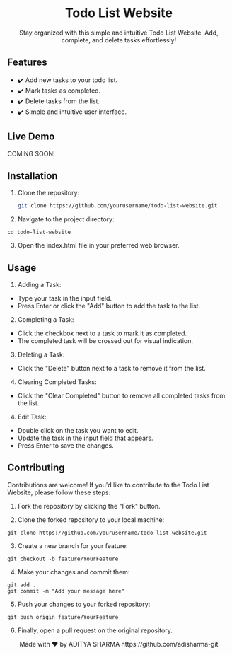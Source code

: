 <h1 align="center">Todo List Website</h1>

<p align="center">
<!--   <img src="https://placehold.it/600x400" alt="Todo List Website Screenshot"> -->
</p>

<p align="center">Stay organized with this simple and intuitive Todo List Website. Add, complete, and delete tasks effortlessly!</p>

## Features

- ✔️ Add new tasks to your todo list.
- ✔️ Mark tasks as completed.
- ✔️ Delete tasks from the list.
- ✔️ Simple and intuitive user interface.

## Live Demo

<!-- 🌐 [Check out the live demo soon](https://your-website-url.com) -->
COMING SOON!

## Installation

1. Clone the repository:

   ```bash
   git clone https://github.com/yourusername/todo-list-website.git

2. Navigate to the project directory:
```
cd todo-list-website
```
3. Open the index.html file in your preferred web browser.

## Usage
1. Adding a Task:

- Type your task in the input field.
- Press Enter or click the "Add" button to add the task to the list.
2. Completing a Task:

- Click the checkbox next to a task to mark it as completed.
- The completed task will be crossed out for visual indication.
3. Deleting a Task:

- Click the "Delete" button next to a task to remove it from the list.
4. Clearing Completed Tasks:

- Click the "Clear Completed" button to remove all completed tasks from the list.
4. Edit Task:

- Double click on the task you want to edit.
- Update the task in the input field that appears.
- Press Enter to save the changes.

## Contributing
Contributions are welcome! If you'd like to contribute to the Todo List Website, please follow these steps:

1. Fork the repository by clicking the "Fork" button.

2. Clone the forked repository to your local machine:

```
git clone https://github.com/yourusername/todo-list-website.git
```
3. Create a new branch for your feature:
```
git checkout -b feature/YourFeature
```
4. Make your changes and commit them:

```
git add .
git commit -m "Add your message here"
```
5. Push your changes to your forked repository:

```
git push origin feature/YourFeature
```

6. Finally, open a pull request on the original repository.

<p align="center">Made with ❤️ by  ADITYA SHARMA https://github.com/adisharma-git </p>

